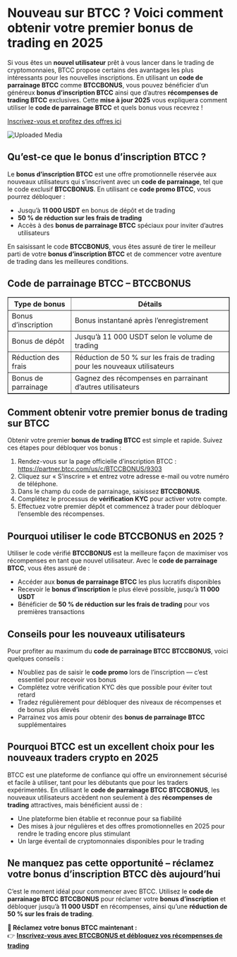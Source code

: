 <h1>Nouveau sur BTCC ? Voici comment obtenir votre premier bonus de trading en 2025</h1>

<p>Si vous êtes un <strong>nouvel utilisateur</strong> prêt à vous lancer dans le trading de cryptomonnaies, BTCC propose certains des avantages les plus intéressants pour les nouvelles inscriptions. En utilisant un <strong>code de parrainage BTCC</strong> comme <strong>BTCCBONUS</strong>, vous pouvez bénéficier d’un généreux <strong>bonus d’inscription BTCC</strong> ainsi que d’autres <strong>récompenses de trading BTCC</strong> exclusives. Cette <strong>mise à jour 2025</strong> vous expliquera comment utiliser le <strong>code de parrainage BTCC</strong> et quels bonus vous recevrez !</p>
<p><a href="https://partner.btcc.com/us/c/BTCCBONUS/9303" target="_blank">Inscrivez-vous et profitez des offres ici</a></p>

<img class="_1sjywpl0 bc5nci19k bc5nci4t0 bc5nci45b bc5nci4ow" alt="Uploaded Media" src="https://images.mirror-media.xyz/publication-images/8YhC13gTXtlUakJcXMFGs.png?height=960&amp;width=1920">
<h2>Qu’est-ce que le bonus d’inscription BTCC ?</h2>

<p>Le <strong>bonus d’inscription BTCC</strong> est une offre promotionnelle réservée aux nouveaux utilisateurs qui s’inscrivent avec un <strong>code de parrainage</strong>, tel que le code exclusif <strong>BTCCBONUS</strong>. En utilisant ce <strong>code promo BTCC</strong>, vous pourrez débloquer :</p>
<ul>
<li>Jusqu’à <strong>11 000 USDT</strong> en bonus de dépôt et de trading</li>
<li><strong>50 % de réduction sur les frais de trading</strong></li>
<li>Accès à des <strong>bonus de parrainage BTCC</strong> spéciaux pour inviter d’autres utilisateurs</li>
</ul>

<p>En saisissant le code <strong>BTCCBONUS</strong>, vous êtes assuré de tirer le meilleur parti de votre <strong>bonus d’inscription BTCC</strong> et de commencer votre aventure de trading dans les meilleures conditions.</p>

<h2>Code de parrainage BTCC – BTCCBONUS</h2>

<table border="1">
<tr><th>Type de bonus</th><th>Détails</th></tr>
<tr><td>Bonus d’inscription</td><td>Bonus instantané après l’enregistrement</td></tr>
<tr><td>Bonus de dépôt</td><td>Jusqu’à 11 000 USDT selon le volume de trading</td></tr>
<tr><td>Réduction des frais</td><td>Réduction de 50 % sur les frais de trading pour les nouveaux utilisateurs</td></tr>
<tr><td>Bonus de parrainage</td><td>Gagnez des récompenses en parrainant d’autres utilisateurs</td></tr>
</table>

<h2>Comment obtenir votre premier bonus de trading sur BTCC</h2>

<p>Obtenir votre premier <strong>bonus de trading BTCC</strong> est simple et rapide. Suivez ces étapes pour débloquer vos bonus :</p>
<ol>
<li>Rendez-vous sur la page officielle d’inscription BTCC : <a href="https://partner.btcc.com/us/c/BTCCBONUS/9303" target="_blank">https://partner.btcc.com/us/c/BTCCBONUS/9303</a></li>
<li>Cliquez sur « S’inscrire » et entrez votre adresse e-mail ou votre numéro de téléphone.</li>
<li>Dans le champ du code de parrainage, saisissez <strong>BTCCBONUS</strong>.</li>
<li>Complétez le processus de <strong>vérification KYC</strong> pour activer votre compte.</li>
<li>Effectuez votre premier dépôt et commencez à trader pour débloquer l’ensemble des récompenses.</li>
</ol>

<h2>Pourquoi utiliser le code BTCCBONUS en 2025 ?</h2>

<p>Utiliser le code vérifié <strong>BTCCBONUS</strong> est la meilleure façon de maximiser vos récompenses en tant que nouvel utilisateur. Avec le <strong>code de parrainage BTCC</strong>, vous êtes assuré de :</p>
<ul>
<li>Accéder aux <strong>bonus de parrainage BTCC</strong> les plus lucratifs disponibles</li>
<li>Recevoir le <strong>bonus d’inscription</strong> le plus élevé possible, jusqu’à <strong>11 000 USDT</strong></li>
<li>Bénéficier de <strong>50 % de réduction sur les frais de trading</strong> pour vos premières transactions</li>
</ul>

<h2>Conseils pour les nouveaux utilisateurs</h2>

<p>Pour profiter au maximum du <strong>code de parrainage BTCC</strong> <strong>BTCCBONUS</strong>, voici quelques conseils :</p>
<ul>
<li>N’oubliez pas de saisir le <strong>code promo</strong> lors de l’inscription — c’est essentiel pour recevoir vos bonus</li>
<li>Complétez votre vérification KYC dès que possible pour éviter tout retard</li>
<li>Tradez régulièrement pour débloquer des niveaux de récompenses et de bonus plus élevés</li>
<li>Parrainez vos amis pour obtenir des <strong>bonus de parrainage BTCC</strong> supplémentaires</li>
</ul>

<h2>Pourquoi BTCC est un excellent choix pour les nouveaux traders crypto en 2025</h2>

<p>BTCC est une plateforme de confiance qui offre un environnement sécurisé et facile à utiliser, tant pour les débutants que pour les traders expérimentés. En utilisant le <strong>code de parrainage BTCC</strong> <strong>BTCCBONUS</strong>, les nouveaux utilisateurs accèdent non seulement à des <strong>récompenses de trading</strong> attractives, mais bénéficient aussi de :</p>
<ul>
<li>Une plateforme bien établie et reconnue pour sa fiabilité</li>
<li>Des mises à jour régulières et des offres promotionnelles en 2025 pour rendre le trading encore plus stimulant</li>
<li>Un large éventail de cryptomonnaies disponibles pour le trading</li>
</ul>

<h2>Ne manquez pas cette opportunité – réclamez votre bonus d’inscription BTCC dès aujourd’hui</h2>

<p>C’est le moment idéal pour commencer avec BTCC. Utilisez le <strong>code de parrainage BTCC</strong> <strong>BTCCBONUS</strong> pour réclamer votre <strong>bonus d’inscription</strong> et débloquer jusqu’à <strong>11 000 USDT</strong> en récompenses, ainsi qu’une <strong>réduction de 50 % sur les frais de trading</strong>.</p>

<p><strong>🎁 Réclamez votre bonus BTCC maintenant :</strong><br>
👉 <a href="https://partner.btcc.com/us/c/BTCCBONUS/9303" target="_blank"><strong>Inscrivez-vous avec BTCCBONUS et débloquez vos récompenses de trading</strong></a></p>

